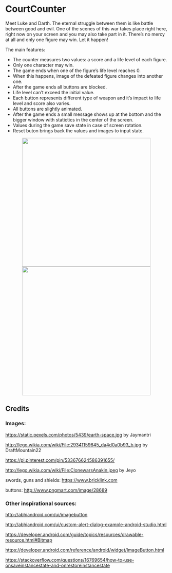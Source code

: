 # CourtCounter

Meet Luke and Darth. The eternal struggle between them is like battle between good and evil. One of the scenes of this war takes place right here, right now on your screen and you may also take part in it. There’s no mercy at all and only one figure may win. Let it happen!

The main features:

- The counter measures two values: a score and a life level of each figure.
- Only one character may win.
- The game ends when one of the figure’s life level reaches 0.
- When this happens, image of the defeated figure changes into another one.
- After the game ends all buttons are blocked.
- Life level can’t exceed the initial value.
- Each button represents different type of weapon and it’s impact to life level and score also varies.
- All buttons are slightly animated.
- After the game ends a small message shows up at the bottom and the bigger window with statictics in the center of the screen.
- Values during the game save state in case of screen rotation.
- Reset buton brings back the values and images to input state. 

<p align="middle">
  <img src="../master/app/src/main/res/Portrait_counter.jpg" width="400" />
  <img src="../master/app/src/main/res/Portrait with messages.jpg" width="400" /> 
</p>

## Credits

### Images:

https://static.pexels.com/photos/5439/earth-space.jpg by Jaymantri

http://lego.wikia.com/wiki/File:29341159645_da4d0a0b93_b.jpg by DraftMountain22

https://pl.pinterest.com/pin/533676624586391655/

http://lego.wikia.com/wiki/File:ClonewarsAnakin.jpeg by Jeyo

swords, guns and shields: https://www.bricklink.com

buttons: http://www.pngmart.com/image/28689

### Other inspirational sources:

http://abhiandroid.com/ui/imagebutton

http://abhiandroid.com/ui/custom-alert-dialog-example-android-studio.html

https://developer.android.com/guide/topics/resources/drawable-resource.html#Bitmap

https://developer.android.com/reference/android/widget/ImageButton.html

https://stackoverflow.com/questions/16769654/how-to-use-onsaveinstancestate-and-onrestoreinstancestate

